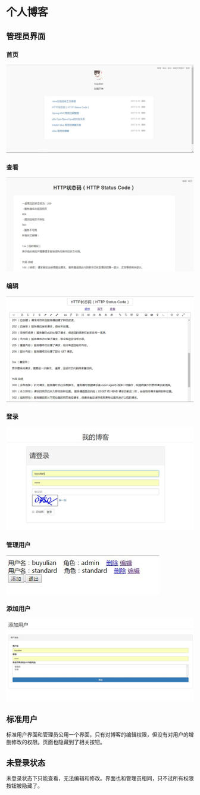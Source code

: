 # 个人博客

## 管理员界面

### 首页

<img src="/img/adminindex.jpg" width="1200"/>



###  查看

![error](/img/adminseeBlog.jpg)



### 编辑

![error](/img/admintext.jpg)



### 登录

![error](/img/signin.jpg)



### 管理用户

![error](/img/showuser.jpg)



### 添加用户

![error](/img/adduser.jpg)



## 标准用户

标准用户界面和管理员公用一个界面，只有对博客的编辑权限，但没有对用户的增删修改的权限。页面也隐藏到了相关按钮。

## 未登录状态

未登录状态下只能查看，无法编辑和修改。界面也和管理员相同，只不过所有权限按钮被隐藏了。








